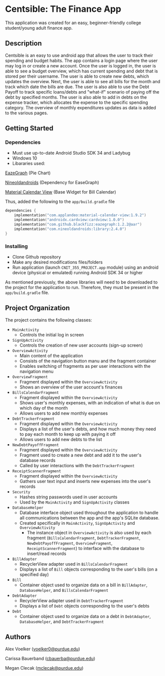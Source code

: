 # Centsible: The Finance App

This application was created for an easy, beginner-friendly college student/young adult finance app.

## Description

Centsible is an easy to use android app that allows the user to track their spending and budget habits. The app contains a login page where the user may log in or create a new account. Once the user is logged in, the user is able to see a budget overview, which has current spending and debt that is stored per their username. The user is able to create new debts, which updates the overview. Next, the user is able to see all bills for the month and track which date the bills are due. The user is also able to use the Debt Payoff to track specific loans/debts and "what-if" scenario of paying off the debt by specified months. The user is also able to add in debts on the expense tracker, which allocates the expense to the specific spending category. The overview of monthly expenditures updates as data is added to the various pages.

## Getting Started

### Dependencies

* Must use up-to-date Android Studio SDK 34 and Ladybug
* Windows 10
* Libararies used:

[EazeGraph](https://github.com/paulroehr/EazeGraph) (Pie Chart)

[Nineoldandroids](https://mvnrepository.com/artifact/com.nineoldandroids/library/2.4.0) (Dependency
for EaseGraph)

[Material Calendar View](https://github.com/Applandeo/Material-Calendar-View) (Base Widget for Bill
Calendar)

Thus, added the following to the `app/build.gradle` file

```kotlin
dependencies {
    implementation("com.applandeo:material-calendar-view:1.9.2")
    implementation("androidx.cardview:cardview:1.0.0")
    implementation("com.github.blackfizz:eazegraph:1.2.2@aar")
    implementation("com.nineoldandroids:library:2.4.0")
}
```

### Installing

* Clone Github repository
* Make any desired modifications files/folders
* Run application (launch `CNIT_355_PROJECT.app` module) using an android device (physical or emulated) running Android SDK 34 or higher

As mentioned previously, the above libraries will need to be downloaded to the project for the application to run. Therefore, they must be present in the `app/build.gradle` file.

## Project Organization

The project contains the following classes:

- `MainActivity`
    - Controls the initial log in screen
- `SignUpActivity`
    - Controls the creation of new user accounts (sign-up screen)
- `OverviewActivity`
  - Main content of the application
  - Consists of the navigation button manu and the fragment container
  - Enables switching of fragments as per user interactions with the navigation menu
- `OverviewFragment`
  - Fragment displayed within the `OverviewActivity`
  - Shows an overview of the user account's finances
- `BillsCalendarFragment`
  - Fragment displayed within the `OverviewActivity`
  - Shows user's monthly expenses, with an indication of what is due on which day of the month
  - Allows users to add new monthly expenses
- `DebtTrackerFragment`
  - Fragment displayed within the `OverviewActivity`
  - Displays a list of the user's debts, and how much money they need to pay each month to keep up with paying it off
  - Allows users to add new debts to the list
- `NewDebtPayoffFragment`
  - Fragment displayed within the `OverviewActivity`
  - Fragment used to create a new debt and add it to the user's database records
  - Called by user interactions with the `DebtTrackerFragment`
- `ReceiptScannerFragment`
  - Fragment displayed within the `OverviewActivity`
  - Gathers user text input and inserts new expenses into the user's records
- `Security`
  - Hashes string passwords used in user accounts
  - Used by the `MainActivity` and `SignUpActivity` classes
- `DatabaseHelper`
  - Database interface object used throughout the application to handle all communications between the app and the app's SQLite database.
  - Created specifically in `MainActivity`, `SignUpActivity` and `OverviewActivity`
    - The instance object in `OverviewActivity` is also used by each fragment (`BillsCalendarFragment`, `DebtTrackerFragment`, `NewDebtPayoffFragment`, `OverviewFragment`, `ReceiptScannerFragment`) to interface with the database to insert/read records
- `BillAdapter`
  - RecyclerView adapter used in `BillsCalendarFragment`
  - Displays a list of `Bill` objects corresponding to the user's bills (on a specified day)
- `Bill`
  - Container object used to organize data on a bill in `BillAdapter`, `DatabaseHelper`, and `BillsCalendarFragment` 
- `DebtAdapter`
  - RecyclerView adapter used in `DebtTrackerFragment`
  - Displays a list of `Debt` objects corresponding to the user's debts
- `Debt`
  - Container object used to organize data on a debt in `DebtAdapter`, `DatabaseHelper`, and `DebtTrackerFragment`

## Authors

Alex Voelker (voelker0@purdue.edu)

Carissa Bauerband (cbauerba@purdue.edu)

Megan Clecak (mclecak@purdue.edu)
